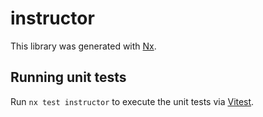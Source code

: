 # instructor

This library was generated with [Nx](https://nx.dev).

## Running unit tests

Run `nx test instructor` to execute the unit tests via [Vitest](https://vitest.dev/).
